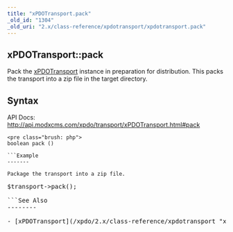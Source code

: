 ```yaml
---
title: "xPDOTransport.pack"
_old_id: "1304"
_old_uri: "2.x/class-reference/xpdotransport/xpdotransport.pack"
---
```


xPDOTransport::pack
-------------------

Pack the [xPDOTransport](/xpdo/2.x/class-reference/xpdotransport "xPDOTransport") instance in preparation for distribution. This packs the transport into a zip file in the target directory.

Syntax
------

API Docs: <http://api.modxcms.com/xpdo/transport/xPDOTransport.html#pack>

```
<pre class="brush: php">
boolean pack ()

```Example
-------

Package the transport into a zip file.

```
<pre class="brush: php">
$transport->pack();

```See Also
--------

- [xPDOTransport](/xpdo/2.x/class-reference/xpdotransport "xPDOTransport")